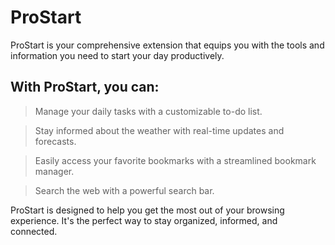 # ProStart

ProStart is your comprehensive extension that equips you with the tools and information you need to start your day productively.

## With ProStart, you can:

> Manage your daily tasks with a customizable to-do list.

> Stay informed about the weather with real-time updates and forecasts.

> Easily access your favorite bookmarks with a streamlined bookmark manager.

> Search the web with a powerful search bar.

ProStart is designed to help you get the most out of your browsing experience. It's the perfect way to stay organized, informed, and connected.
